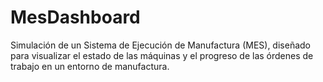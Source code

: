 # MesDashboard
Simulación de un Sistema de Ejecución de Manufactura (MES), diseñado para visualizar el estado de las máquinas y el progreso de las órdenes de trabajo en un entorno de manufactura. 
